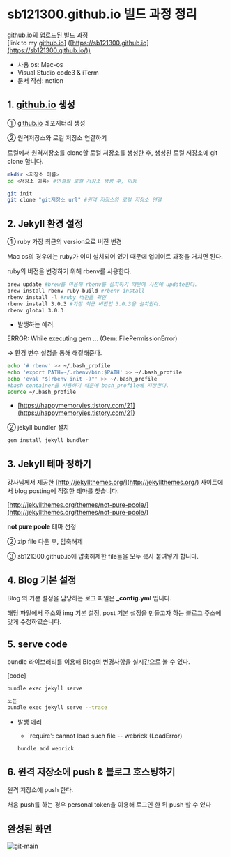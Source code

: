 # sb121300.github.io 빌드 과정 정리
[github.io의 업로드된 빌드 과정](https://sb121300.github.io/%ED%95%84%EC%88%98%EA%B3%BC%EC%A0%9C/2021/12/16/first-post/)<br>
[link to my [github.io](http://github.io/)] ([https://sb121300.github.io](https://sb121300.github.io/))

- 사용 os: Mac-os
- Visual Studio code3 & iTerm
- 문서 작성: notion 

## 1. [github.io](http://github.io) 생성

① [github.io](http://github.io/) 레포지터리 생성

② 원격저장소와 로컬 저장소 연결하기

 로컬에서 원격저장소를 clone할 로컬 저장소를 생성한 후, 생성된 로컬 저장소에 git clone 합니다.

```bash
mkdir <저장소 이름>
cd <저장소 이름> #연결할 로컬 저장소 생성 후, 이동

git init
git clone "git저장소 url" #원격 저장소와 로컬 저장소 연결
```

## 2. Jekyll 환경 설정

① ruby 가장 최근의 version으로 버전 변경

Mac os의 경우에는 ruby가 이미 설치되어 있기 때문에 업데이트 과정을 거치면 된다.

ruby의 버전을 변경하기 위해 rbenv를 사용한다.

```bash
brew update #brew를 이용해 rbenv를 설치하기 때문에 사전에 update한다.
brew install rbenv ruby-build #rbenv install
rbenv install -l #ruby 버전들 확인
rbenv install 3.0.3 #가장 최근 버전인 3.0.3을 설치한다.
rbenv global 3.0.3
```

* 발생하는 에러:

ERROR:  While executing gem ... (Gem::FilePermissionError)

→ 환경 변수 설정을 통해 해결해준다.

```bash
echo '# rbenv' >> ~/.bash_profile 
echo 'export PATH=~/.rbenv/bin:$PATH' >> ~/.bash_profile 
echo 'eval "$(rbenv init -)"' >> ~/.bash_profile 
#bash container를 사용하기 때문에 bash_profile에 저장한다.
source ~/.bash_profile
```

- [https://happymemoryies.tistory.com/21](https://happymemoryies.tistory.com/21)

② jekyll bundler 설치

```bash
gem install jekyll bundler
```

## 3. Jekyll 테마 정하기

강사님께서 제공한 [http://jekyllthemes.org/](http://jekyllthemes.org/) 사이트에서 blog posting에 적절한 테마를 찾습니다.

[http://jekyllthemes.org/themes/not-pure-poole/](http://jekyllthemes.org/themes/not-pure-poole/) 

**not pure poole** 테마 선정

② zip file 다운 후, 압축해제

③ sb121300.github.io에 압축해제한 file들을 모두 복사 붙여넣기 합니다. 

## 4. Blog 기본 설정

Blog 의 기본 설정을 담당하는 로그 파일은 **_config.yml** 입니다.

해당 파일에서 주소와 img 기본 설정, post 기본 설정을 만들고자 하는 블로그 주소에 맞게 수정하였습니다.

## 5. serve code

bundle 라이브러리를 이용해 Blog의 변경사항을 실시간으로 볼 수 있다.

[code]

```bash
bundle exec jekyll serve

또는 
bundle exec jekyll serve --trace
```

- 발생 에러
    - `require': cannot load such file -- webrick (LoadError)
    
    ```bash
    bundle add webrick
    ```
    

## 6. 원격 저장소에 push & 블로그 호스팅하기

원격 저장소에 push 한다.

처음 push를 하는 경우 personal token을 이용해 로그인 한 뒤 push 할 수 있다


## 완성된 화면
![git-main](https://user-images.githubusercontent.com/96071948/146340054-96f0512a-8da9-44eb-8610-618b696a6d15.png)
